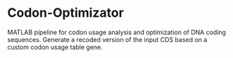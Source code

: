 # Codon-Optimizator
MATLAB pipeline for codon usage analysis and optimization of DNA coding sequences. Generate a recoded version of the input CDS based on a custom codon usage table gene.

